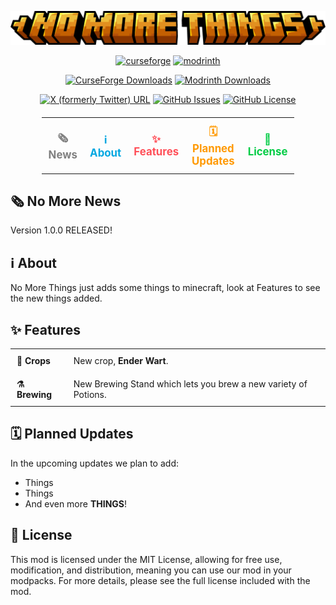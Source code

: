 ![NMT Logo](https://github.com/Starexify/Starexify/blob/main/resources/Minecraft/NMT/nmt_logo.png?raw=true)

<p align="center">
  <a href="https://www.curseforge.com/minecraft/mc-mods/nmt"><img alt="curseforge" height="56" src="https://cdn.jsdelivr.net/npm/@intergrav/devins-badges@3/assets/cozy/available/curseforge_vector.svg"></a>
  <a href="https://modrinth.com/mod/nmt"><img alt="modrinth" height="56" src="https://cdn.jsdelivr.net/npm/@intergrav/devins-badges@3/assets/cozy/available/modrinth_vector.svg"></a>
</p>

<p align="center">
  <a href="https://www.curseforge.com/minecraft/mc-mods/nmt"><img alt="CurseForge Downloads" src="https://img.shields.io/curseforge/dt/1078643?style=for-the-badge&logo=curseforge&color=1B3193"></a>
  <a href="https://modrinth.com/mod/nmt"><img alt="Modrinth Downloads" src="https://img.shields.io/modrinth/dt/GQfEkske?style=for-the-badge&logo=modrinth&color=1B3193"></a>
</p>

<p align="center">
  <a href="https://x.com/FoxiStar9"><img alt="X (formerly Twitter) URL" src="https://img.shields.io/twitter/url?url=https%3A%2F%2Fx.com%2FFoxiStar9&style=for-the-badge&logo=x&logoColor=000000&label=Follow%20Us&color=555555"></a>
  <a href="https://github.com/Starexify/NMT/issues"><img alt="GitHub Issues" src="https://img.shields.io/github/issues/Starexify/NMT?style=for-the-badge&color=1B3193"></a>
  <a href="https://github.com/Starexify/NMT/blob/1.21/LICENSE"><img alt="GitHub License" src="https://img.shields.io/github/license/Starexify/NMT?style=for-the-badge&color=1B3193"></a>
</p>


<table align="center" style="border-collapse: collapse; margin: 20px auto; width: 80%;">
  <tr>
    <td align="center" style="border: none; padding: 10px;">
      <a href="#%EF%B8%8F-no-more-news" style="text-decoration: none; color: #808080; font-size: 1.2em; font-weight: bold; transition: color 0.3s ease;">
        🗞️ News
      </a>
    </td>
    <td align="center" style="border: none; padding: 10px;">
      <a href="#%E2%84%B9%EF%B8%8F-about" style="text-decoration: none; color: #00A7E1; font-size: 1.2em; font-weight: bold; transition: color 0.3s ease;">
        ℹ️ About 
      </a>
    </td>
    <td align="center" style="border: none; padding: 10px;">
      <a href="#-features" style="text-decoration: none; color: #FF4F58; font-size: 1.2em; font-weight: bold; transition: color 0.3s ease;">
        ✨ Features
      </a>
    </td>
    <td align="center" style="border: none; padding: 10px;">
      <a href="##%EF%B8%8F-planned-updates" style="text-decoration: none; color: #FF9900; font-size: 1.2em; font-weight: bold; transition: color 0.3s ease;">
        🗓️ Planned Updates
      </a>
    </td>
    <td align="center" style="border: none; padding: 10px;">
      <a href="#-license" style="text-decoration: none; color: #00CC44; font-size: 1.2em; font-weight: bold; transition: color 0.3s ease;">
        📜 License
      </a>
    </td>
  </tr>
</table>

## 🗞️ No More News

Version 1.0.0 RELEASED!

## ℹ️ About

No More Things just adds some things to minecraft, look at Features to see the new things added.

## ✨ Features

<table align="center" style="border-collapse: collapse;">
  <tbody>
    <tr>
      <td style="padding: 10px; text-align: left; border: none;"><strong>️🌱 Crops</strong></td>
      <td style="padding: 10px; text-align: left; border: none;">New crop, <strong>Ender Wart</strong>.</td>
    </tr>
    <tr>
      <td style="padding: 10px; text-align: left; border: none;"><strong>⚗️ Brewing</strong></td>
      <td style="padding: 10px; text-align: left; border: none;">New Brewing Stand which lets you brew a new variety of Potions.</td>
    </tr>
  </tbody>
</table>

## 🗓️ Planned Updates

In the upcoming updates we plan to add:

- Things
- Things
- And even more **THINGS**!

## 📜 License

This mod is licensed under the MIT License, allowing for free use, modification, and distribution, meaning you can use
our mod in your modpacks. For more details, please see the full license included with the mod.
